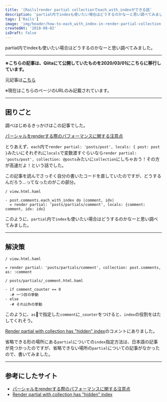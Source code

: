 ```yaml
---
title: '[Rails]render partial collectionでeach_with_indexができる話'
description: 'partial内でindexも使いたい場合はどうするのかなーと思い調べてみました'
tags: ['Rails']
image: 'img/header/how-to-each_with_index-in-render-partial-collection.png'
createdAt: '2018-08-02'
isDraft: false
---
```



partial内でindexも使いたい場合はどうするのかなーと思い調べてみました。

--------

**※こちらの記事は、Qiitaにて公開していたものを2020/03/01にこちらに移行しています。**

元記事は[こちら](https://qiita.com/dach1_ken/items/1963543b05ce1f9f088e)

※現在はこちらのページのURLのみ記載されています。

--------

## 困りごと

調べはじめるきっかけはこの記事でした。

[パーシャルをrenderする際のパフォーマンスに関する注意点](https://qiita.com/itmammoth/items/612efc6ad3280349b7e1)

とりあえず、`each`内で`render partial: 'posts/post', locals: { post: post }`みたいにそれぞれに`locals`で変数渡すぐらいなら`render partial: 'posts/post', collection: @posts`みたいに`collection`にしちゃおう！その方が高速だよ！という話でした。

この記事を読んでさっそく自分の書いたコードを直していたのですが、どうするんだろう…ってなったのがこの部分。

```html.haml
/ view.html.haml

- post.comments.each_with_index do |comment, idx|
  = render partial: 'posts/partials/comment', locals: {comment: comment, idx: idx}
```

このように、`partial`内で`index`も使いたい場合はどうするのかなーと思い調べてみました。

--------

## 解決策

```html.haml
/ view.html.haml

= render partial: 'posts/partials/comment', collection: post.comments, as: :comment
```

```html.haml
/ posts/partials/_comment.html.haml

- if comment_counter == 0
  -# 一つ目の挙動
- else
  -# それ以外の挙動
```

このように、`as`で指定した`comment`に`_counter`をつけると、`index`の役割をはたしてくれそう。

[Render partial with collection has "hidden" index](https://coderwall.com/p/t0no0g/render-partial-with-collection-has-hidden-index)のコメントにありました。

省略できる形の場所にある`partial`についての`index`指定方法は、日本語の記事が見つかったのですが、省略できない場所の`partial`についての記事がなかったので、書いてみました。

-------

## 参考にしたサイト

- [パーシャルをrenderする際のパフォーマンスに関する注意点](https://qiita.com/itmammoth/items/612efc6ad3280349b7e1)
- [Render partial with collection has "hidden" index](https://coderwall.com/p/t0no0g/render-partial-with-collection-has-hidden-index)
